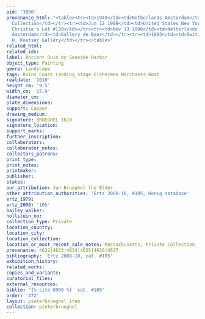 ```yaml
---
pid: '3800'
provenance_html: "<table><tr><td>1949</td><td>Netherlands Amsterdam</td><td>D.A. Hoogendijk</td></tr><tr><td>1949</td><td>Netherlands</td><td>Private
  Collection</td></tr><tr><td>Jun 12 1988</td><td>United States New York NY</td><td>Sale
  Christie's Lot #130</td></tr><tr><td>Nov 13 1990</td><td>Netherlands Laren</td><td>Auction</td></tr><tr><td>1993</td><td>Netherlands
  Amsterdam</td><td>Gallery de Boer</td></tr><tr><td>1993</td><td>Switzerland Zürich</td><td>David
  H. Koetser Gallery</td></tr></table>"
related_html:
related_ids:
label: Ancient Ruin by Seaside Harbor
object_type: Painting
genre: Landscape
tags: Ruins Coast Landing_stage Fishermen Merchants Boat
realdate: '1610'
height_cm: '9.5'
width_cm: '15.9'
diameter_cm:
plate_dimensions:
support: Copper
drawing_medium:
signature: BRUEGHEL 1610
signature_location:
support_marks:
further_inscription:
collaborators:
collaborator_notes:
collectors_patrons:
print_type:
print_notes:
printmaker:
publisher:
states:
our_attribution: Jan Brueghel the Elder
other_attribution_authorities: 'Ertz 2008-10, #105, Honig database'
ertz_1979:
ertz_2008: '105'
bailey_walker:
hollstein_no:
collection_type: Private
location_country:
location_city:
location_collection:
location_or_most_recent_sale_notes: Massachusetts, Private Collection
provenance: 4632|4633|4634|4635|4636|4637
bibliography: 'Ertz 2008-10, cat. #105'
exhibition_history:
related_works:
copies_and_variants:
curatorial_files:
external_resources:
biblio: "{% cite 8900 %}  cat. #105"
order: '472'
layout: pieterbrueghel_item
collection: pieterbrueghel
---
```

